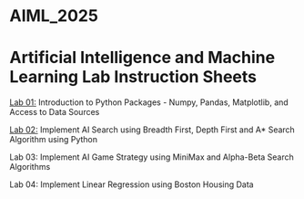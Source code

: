 # AIML_2025
# Artificial Intelligence and Machine Learning Lab Instruction Sheets
[Lab 01:](https://github.com/2303A51626/sri-charitha-AIML-2025/blob/main/Untitled1.ipynb) Introduction to Python Packages - Numpy, Pandas, Matplotlib, and Access to Data Sources

[Lab 02:](https://github.com/2303A51626/sri-charitha-AIML-2025/blob/main/Untitled2%20(3).ipynb) Implement AI Search using Breadth First, Depth First and A* Search Algorithm using Python

Lab 03: Implement AI Game Strategy using MiniMax and Alpha-Beta Search Algorithms

Lab 04: Implement Linear Regression using Boston Housing Data
